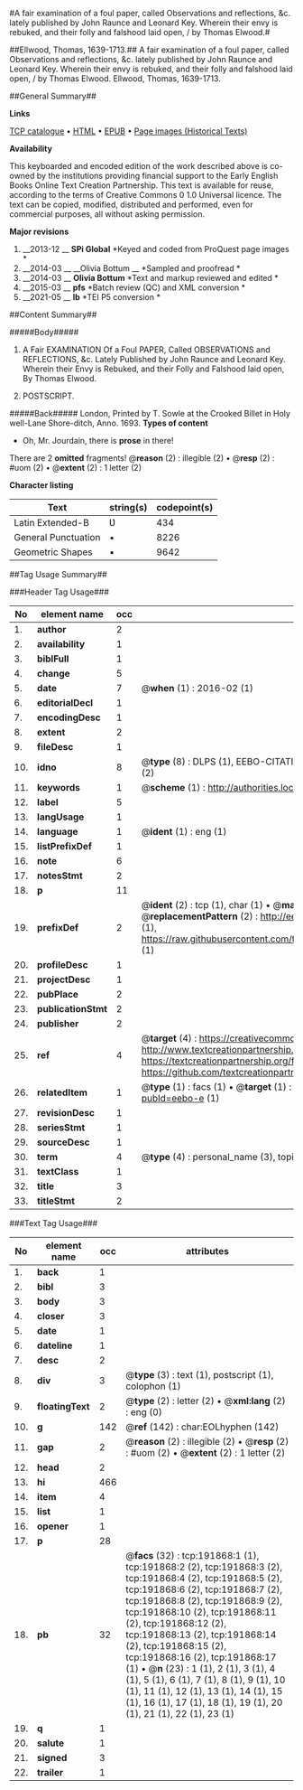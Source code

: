 #A fair examination of a foul paper, called Observations and reflections, &c. lately published by John Raunce and Leonard Key. Wherein their envy is rebuked, and their folly and falshood laid open, / by Thomas Elwood.#

##Ellwood, Thomas, 1639-1713.##
A fair examination of a foul paper, called Observations and reflections, &c. lately published by John Raunce and Leonard Key. Wherein their envy is rebuked, and their folly and falshood laid open, / by Thomas Elwood.
Ellwood, Thomas, 1639-1713.

##General Summary##

**Links**

[TCP catalogue](http://www.ota.ox.ac.uk/tcp/)  • 
[HTML](http://tei.it.ox.ac.uk/tcp/Texts-HTML/free/B08/B08993.html)  • 
[EPUB](http://tei.it.ox.ac.uk/tcp/Texts-EPUB/free/B08/B08993.epub) • 
[Page images (Historical Texts)](https://historicaltexts.jisc.ac.uk/eebo-80922626e)

**Availability**

This keyboarded and encoded edition of the work described above is co-owned by the
    institutions providing financial support to the Early English Books Online Text Creation
    Partnership. This text is available for reuse, according to the terms of  Creative Commons 0 1.0 Universal
    licence. The text can be copied, modified, distributed and performed, even for commercial
    purposes, all without asking permission.

**Major revisions**

1. __2013-12 __ __SPi Global__ *Keyed and coded from ProQuest page images *
1. __2014-03 __ __Olivia Bottum __ *Sampled and proofread *
1. __2014-03 __ __Olivia Bottum__ *Text and markup reviewed and edited *
1. __2015-03 __ __pfs__ *Batch review (QC) and XML conversion *
1. __2021-05 __ __lb__ *TEI P5 conversion *

##Content Summary##

#####Body#####

1. A Fair EXAMINATION Of a Foul PAPER, Called OBSERVATIONS and REFLECTIONS, &c. Lately Published by John Raunce and Leonard Key. Wherein their Envy is Rebuked, and their Folly and Falshood laid open, By Thomas Elwood.

1. POSTSCRIPT.

#####Back#####
London, Printed by T. Sowle at the Crooked Billet in Holy well-Lane Shore-ditch, Anno. 1693.
**Types of content**

  * Oh, Mr. Jourdain, there is **prose** in there!

There are 2 **omitted** fragments! 
 @__reason__ (2) : illegible (2)  •  @__resp__ (2) : #uom (2)  •  @__extent__ (2) : 1 letter (2)

**Character listing**


|Text|string(s)|codepoint(s)|
|---|---|---|
|Latin Extended-B|Ʋ|434|
|General Punctuation|•|8226|
|Geometric Shapes|▪|9642|

##Tag Usage Summary##

###Header Tag Usage###

|No|element name|occ|attributes|
|---|---|---|---|
|1.|__author__|2||
|2.|__availability__|1||
|3.|__biblFull__|1||
|4.|__change__|5||
|5.|__date__|7| @__when__ (1) : 2016-02 (1)|
|6.|__editorialDecl__|1||
|7.|__encodingDesc__|1||
|8.|__extent__|2||
|9.|__fileDesc__|1||
|10.|__idno__|8| @__type__ (8) : DLPS (1), EEBO-CITATION (1), VID (1), EEBO-PROQUEST (1), OCLC (2), STC (2)|
|11.|__keywords__|1| @__scheme__ (1) : http://authorities.loc.gov/ (1)|
|12.|__label__|5||
|13.|__langUsage__|1||
|14.|__language__|1| @__ident__ (1) : eng (1)|
|15.|__listPrefixDef__|1||
|16.|__note__|6||
|17.|__notesStmt__|2||
|18.|__p__|11||
|19.|__prefixDef__|2| @__ident__ (2) : tcp (1), char (1)  •  @__matchPattern__ (2) : ([0-9\-]+):([0-9IVX]+) (1), (.+) (1)  •  @__replacementPattern__ (2) : http://eebo.chadwyck.com/downloadtiff?vid=$1&page=$2 (1), https://raw.githubusercontent.com/textcreationpartnership/Texts/master/tcpchars.xml#$1 (1)|
|20.|__profileDesc__|1||
|21.|__projectDesc__|1||
|22.|__pubPlace__|2||
|23.|__publicationStmt__|2||
|24.|__publisher__|2||
|25.|__ref__|4| @__target__ (4) : https://creativecommons.org/publicdomain/zero/1.0/ (1), http://www.textcreationpartnership.org/docs/. (1), https://textcreationpartnership.org/faq/#faq05 (1), https://github.com/textcreationpartnership (1)|
|26.|__relatedItem__|1| @__type__ (1) : facs (1)  •  @__target__ (1) : https://data.historicaltexts.jisc.ac.uk/view?pubId=eebo-e (1)|
|27.|__revisionDesc__|1||
|28.|__seriesStmt__|1||
|29.|__sourceDesc__|1||
|30.|__term__|4| @__type__ (4) : personal_name (3), topical_term (1)|
|31.|__textClass__|1||
|32.|__title__|3||
|33.|__titleStmt__|2||


###Text Tag Usage###

|No|element name|occ|attributes|
|---|---|---|---|
|1.|__back__|1||
|2.|__bibl__|3||
|3.|__body__|3||
|4.|__closer__|3||
|5.|__date__|1||
|6.|__dateline__|1||
|7.|__desc__|2||
|8.|__div__|3| @__type__ (3) : text (1), postscript (1), colophon (1)|
|9.|__floatingText__|2| @__type__ (2) : letter (2)  •  @__xml:lang__ (2) : eng (0)|
|10.|__g__|142| @__ref__ (142) : char:EOLhyphen (142)|
|11.|__gap__|2| @__reason__ (2) : illegible (2)  •  @__resp__ (2) : #uom (2)  •  @__extent__ (2) : 1 letter (2)|
|12.|__head__|2||
|13.|__hi__|466||
|14.|__item__|4||
|15.|__list__|1||
|16.|__opener__|1||
|17.|__p__|28||
|18.|__pb__|32| @__facs__ (32) : tcp:191868:1 (1), tcp:191868:2 (2), tcp:191868:3 (2), tcp:191868:4 (2), tcp:191868:5 (2), tcp:191868:6 (2), tcp:191868:7 (2), tcp:191868:8 (2), tcp:191868:9 (2), tcp:191868:10 (2), tcp:191868:11 (2), tcp:191868:12 (2), tcp:191868:13 (2), tcp:191868:14 (2), tcp:191868:15 (2), tcp:191868:16 (2), tcp:191868:17 (1)  •  @__n__ (23) : 1 (1), 2 (1), 3 (1), 4 (1), 5 (1), 6 (1), 7 (1), 8 (1), 9 (1), 10 (1), 11 (1), 12 (1), 13 (1), 14 (1), 15 (1), 16 (1), 17 (1), 18 (1), 19 (1), 20 (1), 21 (1), 22 (1), 23 (1)|
|19.|__q__|1||
|20.|__salute__|1||
|21.|__signed__|3||
|22.|__trailer__|1||

